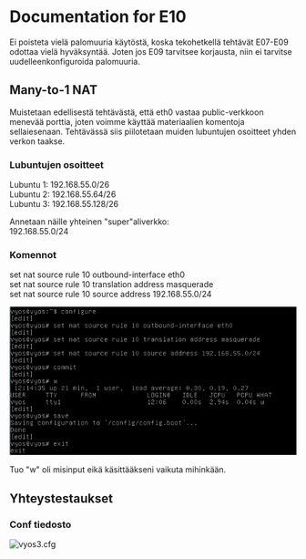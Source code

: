 # Documentation for E10

Ei poisteta vielä palomuuria käytöstä, koska tekohetkellä tehtävät E07-E09 odottaa vielä hyväksyntää. Joten jos E09 tarvitsee korjausta, niin ei tarvitse uudelleenkonfiguroida palomuuria.

## Many-to-1 NAT

Muistetaan edellisestä tehtävästä, että eth0 vastaa public-verkkoon menevää porttia, joten voimme käyttää materiaalien komentoja sellaiesenaan. Tehtävässä siis piilotetaan muiden lubuntujen osoitteet yhden verkon taakse.

### Lubuntujen osoitteet

Lubuntu 1: 192.168.55.0/26</br>
Lubuntu 2: 192.168.55.64/26</br>
Lubuntu 3: 192.168.55.128/26

Annetaan näille yhteinen "super"aliverkko:</br>
192.168.55.0/24

### Komennot

set nat source rule 10 outbound-interface eth0</br>
set nat source rule 10 translation address masquerade</br>
set nat source rule 10 source address 192.168.55.0/24</br>

![nat vyos 3 conf](./E10/natvyos3conf.png)

Tuo "w" oli misinput eikä käsittääkseni vaikuta mihinkään.

## Yhteystestaukset

### Conf tiedosto

![vyos3.cfg](./E10/vyos3.cfg)
